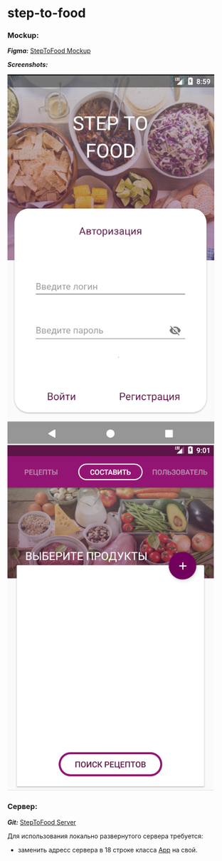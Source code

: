 # step-to-food
### Mockup:
***Figma:*** [StepToFood Mockup](https://www.figma.com/file/UjNvDlOk0L6bQ7CokHDerCD8/Android?node-id=30%3A362)

***Screenshots:***

![Вход](https://github.com/ichekhovskikh/step-to-food/blob/master/screenshots/auth.png) 
![Поиск рецептов по ингредиентам](https://github.com/ichekhovskikh/step-to-food/blob/master/screenshots/search.png)

### Сервер:
***Git:*** [StepToFood Server](https://github.com/ichekhovskikh/step-to-food-server)

Для использования локально развернутого сервера требуется: 
+ заменить адресс сервера в 18 строке класса [App](https://github.com/ichekhovskikh/step-to-food/blob/master/app/src/main/java/com/sugar/steptofood/App.kt#L18) на свой.
